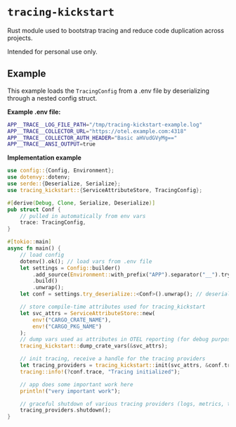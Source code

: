 # `tracing-kickstart`

Rust module used to bootstrap tracing and reduce code duplication across projects.

Intended for personal use only.

## Example

This example loads the `TracingConfig` from a .env file by deserializing through a nested config struct.

**Example .env file:**

```sh
APP__TRACE__LOG_FILE_PATH="/tmp/tracing-kickstart-example.log"
APP__TRACE__COLLECTOR_URL="https://otel.example.com:4318"
APP__TRACE__COLLECTOR_AUTH_HEADER="Basic aHVudGVyMg=="
APP__TRACE__ANSI_OUTPUT=true
```

**Implementation example**

```rust
use config::{Config, Environment};
use dotenvy::dotenv;
use serde::{Deserialize, Serialize};
use tracing_kickstart::{ServiceAttributeStore, TracingConfig};

#[derive(Debug, Clone, Serialize, Deserialize)]
pub struct Conf {
    // pulled in automatically from env vars
    trace: TracingConfig,
}

#[tokio::main]
async fn main() {
    // load config
    dotenv().ok(); // load vars from .env file
    let settings = Config::builder()
        .add_source(Environment::with_prefix("APP").separator("__").try_parsing(true))
        .build()
        .unwrap();
    let conf = settings.try_deserialize::<Conf>().unwrap(); // deserialize into Conf struct

    // store compile-time attributes used for tracing_kickstart
    let svc_attrs = ServiceAttributeStore::new(
        env!("CARGO_CRATE_NAME"),
        env!("CARGO_PKG_NAME")
    );
    // dump vars used as attributes in OTEL reporting (for debug purposes)
    tracing_kickstart::dump_crate_vars(&svc_attrs);

    // init tracing, receive a handle for the tracing providers
    let tracing_providers = tracing_kickstart::init(svc_attrs, &conf.trace).unwrap();
    tracing::info!(?conf.trace, "Tracing initialized");

    // app does some important work here
    println!("very important work");

    // graceful shutdown of various tracing providers (logs, metrics, traces) using the provided handle
    tracing_providers.shutdown();
}
```
